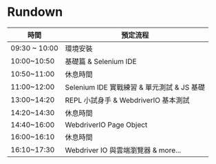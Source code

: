 # Rundown

時間 | 預定流程
---------|----------
 09:30 ~ 10:00 | 環境安裝
 10:00~10:50 | 基礎篇 & Selenium IDE
 10:50~11:00 | 休息時間
 11:00~12:00 | Selenium IDE 實戰練習 & 單元測試 & JS 基礎
 13:00~14:20 | REPL 小試身手 & WebdriverIO 基本測試
 14:20~14:30 | 休息時間
 14:40~16:00 | WebdriverIO Page Object
 16:00~16:10 | 休息時間
 16:10~17:30 | Webdriver IO 與雲端瀏覽器 & more...